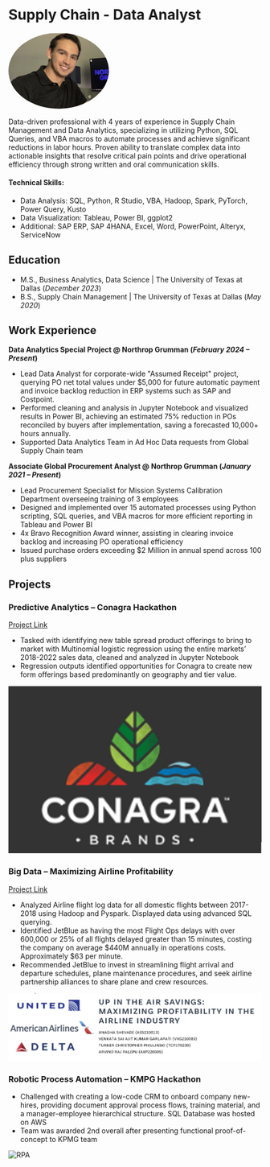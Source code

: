 

# Supply Chain - Data Analyst

<img src="/assests/Headshot1.png" width="200" style="border-radius: 50%;">

Data-driven professional with 4 years of experience in Supply Chain Management and Data Analytics, specializing in utilizing Python, SQL Queries, and VBA macros to automate processes and achieve significant reductions in labor hours. Proven ability to translate complex data into actionable insights that resolve critical pain points and drive operational efficiency through strong written and oral communication skills. 

#### Technical Skills:
 - Data Analysis: SQL, Python, R Studio, VBA, Hadoop, Spark, PyTorch, Power Query, Kusto
 - Data Visualization: Tableau, Power BI, ggplot2
 - Additional: SAP ERP, SAP 4HANA, Excel, Word, PowerPoint, Alteryx, ServiceNow


## Education						       		
- M.S., Business Analytics, Data Science	| The University of Texas at Dallas (_December 2023_)	 			        	
- B.S., Supply Chain Management | The University of Texas at Dallas (_May 2020_)

## Work Experience
**Data Analytics Special Project @ Northrop Grumman (_February 2024 – Present_)**
-	Lead Data Analyst for corporate-wide "Assumed Receipt" project, querying PO net total values under $5,000 for future automatic payment and invoice backlog reduction in ERP systems such as SAP and Costpoint.
-	Performed cleaning and analysis in Jupyter Notebook and visualized results in Power BI, achieving an estimated 75% reduction in POs reconciled by buyers after implementation, saving a forecasted 10,000+ hours annually.
-	Supported Data Analytics Team in Ad Hoc Data requests from Global Supply Chain team

**Associate Global Procurement Analyst @ Northrop Grumman (_January 2021 – Present_)**			 
-	Lead Procurement Specialist for Mission Systems Calibration Department overseeing training of 3 employees
-	Designed and implemented over 15 automated processes using Python scripting, SQL queries, and VBA macros for more efficient reporting in Tableau and Power BI
-	4x Bravo Recognition Award winner, assisting in clearing invoice backlog and increasing PO operational efficiency 
-	Issued purchase orders exceeding $2 Million in annual spend across 100 plus suppliers


## Projects
### Predictive Analytics – Conagra Hackathon 

[Project Link](Projects/BUAN6337_Group35_Project_Report_FinalReport2.docx)

-	Tasked with identifying new table spread product offerings to bring to market with Multinomial logistic regression using the entire markets’ 2018-2022 sales data, cleaned and analyzed in Jupyter Notebook
-	Regression outputs identified opportunities for Conagra to create new form offerings based predominantly on geography and tier value.


![Conagara](/assests/Predic.png)


### Big Data – Maximizing Airline Profitability 

[Project Link](Projects/Big_Data_Final_Project.pptx)

-	Analyzed Airline flight log data for all domestic flights between 2017-2018 using Hadoop and Pyspark. Displayed data using advanced SQL querying.
-	Identified JetBlue as having the most Flight Ops delays with over 600,000 or 25% of all flights delayed greater than 15 minutes, costing the company on average $440M annually in operations costs. Approximately $63 per minute.
-	Recommended JetBlue to invest in streamlining flight arrival and departure schedules, plane maintenance procedures, and seek airline partnership alliances to share plane and crew resources.

![Big Data](/assests/Big_Data.png)


### Robotic Process Automation – KMPG Hackathon 

-	Challenged with creating a low-code CRM to onboard company new-hires, providing document approval process flows, training material, and a manager-employee hierarchical structure. SQL Database was hosted on AWS 
-	Team was awarded 2nd overall after presenting functional proof-of-concept to KPMG team

![RPA](Projects/RPA.png)


